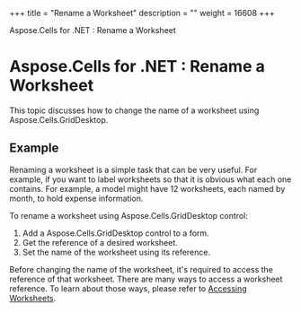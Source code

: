 +++
title = "Rename a Worksheet" 
description = "" 
weight = 16608 
+++

Aspose.Cells for .NET : Rename a Worksheet  

# Aspose.Cells for .NET : Rename a Worksheet


This topic discusses how to change the name of a worksheet using Aspose.Cells.GridDesktop.

## Example

Renaming a worksheet is a simple task that can be very useful. For example, if you want to label worksheets so that it is obvious what each one contains. For example, a model might have 12 worksheets, each named by month, to hold expense information.

To rename a worksheet using Aspose.Cells.GridDesktop control:

1.  Add a Aspose.Cells.GridDesktop control to a form.
2.  Get the reference of a desired worksheet.
3.  Set the name of the worksheet using its reference.

Before changing the name of the worksheet, it's required to access the reference of that worksheet. There are many ways to access a worksheet reference. To learn about those ways, please refer to [Accessing Worksheets](http://localhost:1313/cellsnet/developerguide/asposecellsgriddesktop/workingwithworksheet/accessing+worksheet).

